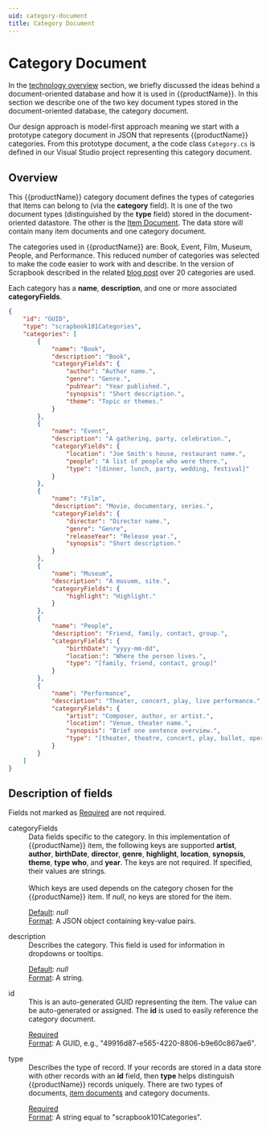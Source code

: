 ```yaml
---
uid: category-document
title: Category Document
---
```

# Category Document

In the [technology overview][tn] section, we briefly discussed the ideas behind a document-oriented database and how it is used in {{productName}}. In this section we describe one of the two key document types stored in the document-oriented database, the category document.

Our design approach is model-first approach meaning we start with a prototype category document in JSON that represents {{productName}} categories. From this prototype document, a the code class `Category.cs` is defined in our Visual Studio project representing this category document.

## Overview

This {{productName}} category document defines the types of categories that items can belong to (via the **category** field). It is one of the two document types (distinguished by the **type** field) stored in the document-oriented datastore. The other is the [Item Document][item]. The data store will contain many item documents and one category document.

The categories used in {{productName}} are: Book, Event, Film, Museum, People, and Performance. This reduced number of categories was selected to make the code easier to work with and describe. In the version of Scrapbook described in the related [blog post][blog] over 20 categories are used. 

Each category has a **name**, **description**, and one or more associated **categoryFields**. 

```json
{
    "id": "GUID",
    "type": "scrapbook101Categories",
    "categories": [
        {
            "name": "Book",
            "description": "Book",
            "categoryFields": {
                "author": "Author name.",
                "genre": "Genre.",
                "pubYear": "Year published.",
                "synopsis": "Short description.",
                "theme": "Topic or themes."
            }
        },
        {
            "name": "Event",
            "description": "A gathering, party, celebration.",
            "categoryFields": {
                "location": "Joe Smith's house, restaurant name.",
                "people": "A list of people who were there.",
                "type": "[dinner, lunch, party, wedding, festival]"
            }
        },
        {
            "name": "Film",
            "description": "Movie, documentary, series.",
            "categoryFields": {
                "director": "Director name.",
                "genre": "Genre",
                "releaseYear": "Release year.",
                "synopsis": "Short description."
            }
        },
        {
            "name": "Museum",
            "description": "A musuem, site.",
            "categoryFields": {
                "highlight": "Highlight."
            }
        },
        {
            "name": "People",
            "description": "Friend, family, contact, group.",
            "categoryFields": {
                "birthDate": "yyyy-mm-dd",
                "location:": "Where the person lives.",
                "type": "[family, friend, contact, group]"
            }
        },
        {
            "name": "Performance",
            "description": "Theater, concert, play, live performance.",
            "categoryFields": {
                "artist": "Composer, author, or artist.",
                "location": "Venue, theater name.",
                "synopsis": "Brief one sentence overview.",
                "type": "[theater, theatre, concert, play, ballet, opera, dance]"
            }
        }
    ]
}
```

## Description of fields

Fields not marked as <u>Required</u> are not required.

<dl class="deflist">
    <dt>categoryFields</dt>
    <dd>Data fields specific to the category. In this implementation of {{productName}} item, the following keys are supported
    <strong>artist</strong>, <strong>author</strong>, <strong>birthDate</strong>, <strong>director</strong>, 
    <strong>genre</strong>, <strong>highlight</strong>, <strong>location</strong>, 
    <strong>synopsis</strong>, <strong>theme</strong>, <strong>type</strong> <strong>who</strong>, and <strong>year</strong>. The keys are not required. If specified, their values are strings.
    <br/><br/>
    Which keys are used depends on the category chosen for the {{productName}} item. If <i>null</i>, no keys are stored for the item.
    <p class="inset">
        <u>Default</u>: <i>null</i>
        <br/>
        <u>Format</u>: A JSON object containing key-value pairs. 
    </p>
    </dd>
    <dt>description</dt>
    <dd>Describes the category. This field is used for information in dropdowns or tooltips.
    <p class="inset">
        <u>Default</u>: <i>null</i>
        <br/>
        <u>Format</u>: A string.
    </p>
    </dd>
    <dt>id</dt>
    <dd>This is an auto-generated GUID representing the item. The value can be auto-generated or assigned. 
    The <strong>id</strong> is used to easily reference the category document.
    <p class="inset">
        <u>Required</u>
        <br/>
        <u>Format</u>: A GUID, e.g., "49916d87-e565-4220-8806-b9e60c867ae6".
    </p>
    </dd>
    <dt>type</dt>
    <dd>Describes the type of record. If your records are stored in a data store with other records with
        an <strong>id</strong> field, then <strong>type</strong> helps distinguish {{productName}} records uniquely.
        There are two types of documents, <a href="/item-document">item documents</a> and category documents.
    <p class="inset">
        <u>Required</u>
        <br/>
        <u>Format</u>: A string equal to "scrapbook101Categories".
    </p>
    </dd>
</dl>

[tn]: technology-overview.md
[item]: item-document.md
[blog]: http://blog.travelmarx.com/2017/12/a-personal-information-management-system-introducing-scrapbook.html